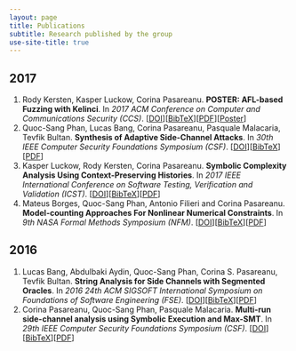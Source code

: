 ```yaml
---
layout: page
title: Publications
subtitle: Research published by the group
use-site-title: true
---
```


## 2017
1. Rody Kersten, Kasper Luckow, Corina Pasareanu. **POSTER: AFL-based Fuzzing with Kelinci**. In *2017 ACM Conference on Computer and Communications Security (CCS)*. \[[DOI](https://doi.org/10.1145/3133956.3138820)\]\[[BibTeX](ccs2017.bib)\]\[[PDF](ccs2017-kersten.pdf)\]\[[Poster](ccs2017-poster-small.pdf)\]
2. Quoc-Sang Phan, Lucas Bang, Corina Pasareanu, Pasquale Malacaria, Tevfik Bultan. **Synthesis of Adaptive Side-Channel Attacks**. In *30th IEEE Computer Security Foundations Symposium (CSF)*. \[[DOI](https://doi.org/)\]\[[BibTeX](csf17.bib)\]\[[PDF](csf17.pdf)\]
3. Kasper Luckow, Rody Kersten, Corina Pasareanu. **Symbolic Complexity Analysis Using Context-Preserving Histories**. In *2017 IEEE International Conference on Software Testing, Verification and Validation (ICST)*. \[[DOI](https://doi.org/10.1109/ICST.2017.13)\]\[[BibTeX](icst2017.bib)\]\[[PDF](icst2017.pdf)\]
4. Mateus Borges, Quoc-Sang Phan, Antonio Filieri and Corina Pasareanu. **Model-counting Approaches For Nonlinear Numerical Constraints**. In *9th NASA Formal Methods Symposium (NFM)*. \[[DOI](https://doi.org/10.1007/978-3-319-57288-8_9)\]\[[BibTeX](nfm17.bib)\]\[[PDF](nfm17.pdf)\]

## 2016
1. Lucas Bang, Abdulbaki Aydin, Quoc-Sang Phan, Corina S. Pasareanu, Tevfik Bultan. **String Analysis for Side Channels with Segmented Oracles**. In *2016 24th ACM SIGSOFT International Symposium on Foundations of Software Engineering (FSE)*. \[[DOI](http://doi.acm.org/10.1145/2950290.2950362)\]\[[BibTeX](fse16.bib)\]\[[PDF](fse16.pdf)\]
2. Corina Pasareanu, Quoc-Sang Phan, Pasquale Malacaria. **Multi-run side-channel analysis using Symbolic Execution and Max-SMT**. In *29th IEEE Computer Security Foundations Symposium (CSF)*. \[[DOI](https://doi.org/10.1109/CSF.2016.34)\]\[[BibTeX](csf16.bib)\]\[[PDF](csf16.pdf)\]
